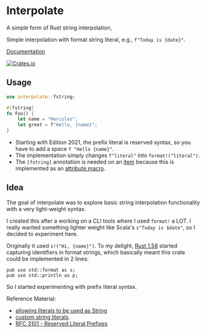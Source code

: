 Interpolate
==========

A simple form of Rust string interpolation, 

Simple interpolation with format string literal, e.g., `f"Today is {date}"`.

[Documentation](http://docs.rs/interpolate)

[![Crates.io](https://img.shields.io/crates/v/interpolate.svg?maxAge=2592000)](https://crates.io/crates/interpolate)


## Usage


```rust
use interpolate::fstring;

#[fstring]
fn foo() {
    let name = "Hercules";
    let greet = f"Hello, {name}";
}
```

- Starting with Edition 2021, the prefix literal is reserved syntax, so you have to add a space `f "Hello {name}"`.
- The implementation simply changes `f"literal"` into `format!("literal")`.
- The `[fstring]` annotation is needed on an [item](https://doc.rust-lang.org/reference/items.html) because this is implemented as an [attribute macro](https://doc.rust-lang.org/reference/procedural-macros.html#attribute-macros).


## Idea

The goal of interpolate was to explore basic string interpolation functionality with a very light-weight syntax.

I created this after a working on a CLI tools where I used `format!` a LOT.
I really wanted something lighter weight like Scala's `s"Today is $date"`, so
I decided to experiment here.

Originally it used `s!("Hi, {name}")`. To my delight, [Rust 1.58](https://blog.rust-lang.org/2022/01/13/Rust-1.58.0.html) started capturing identifiers in format strings, which basically meant this crate could be implemented in 2 lines:

```
pub use std::format as s;
pub use std::println as p;
```

So I started experimenting with prefix literal syntax.


Reference Material:
- [allowing literals to be used as String](https://internals.rust-lang.org/t/pre-rfc-allowing-string-literals-to-be-either-static-str-or-string-similar-to-numeric-literals/5029)
- [custom string literals](https://internals.rust-lang.org/t/pre-rfc-custom-string-literals/5037).
- [RFC 3101 - Reserved Literal Prefixes](https://github.com/rust-lang/rfcs/blob/master/text/3101-reserved_prefixes.md)
